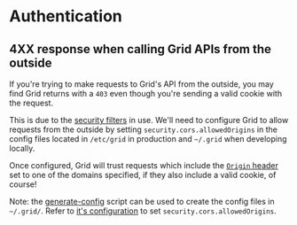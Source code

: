 # Authentication

## 4XX response when calling Grid APIs from the outside
If you're trying to make requests to Grid's API from the outside,
you may find Grid returns with a `403` even though you're sending a valid cookie with the request.

This is due to the [security filters](https://www.playframework.com/documentation/2.6.x/Filters) in use.
We'll need to configure Grid to allow requests from the outside by setting `security.cors.allowedOrigins` in the config files located in `/etc/grid` in production and `~/.grid` when developing locally.

Once configured, Grid will trust requests which include the [`Origin` header](https://developer.mozilla.org/en-US/docs/Web/HTTP/Headers/Origin)
set to one of the domains specified, if they also include a valid cookie, of course!

Note: the [generate-config](../../dev/script/generate-config) script can be used to create the config files in `~/.grid/`.
Refer to [it's configuration](../../dev/script/generate-config/config.json5) to set `security.cors.allowedOrigins`.
